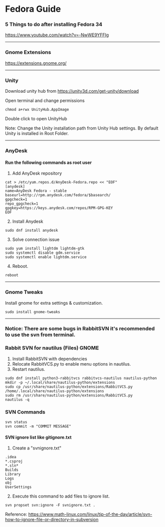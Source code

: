 # Fedora Guide

### 5 Things to do after installing Fedora 34
https://www.youtube.com/watch?v=-NwWE9YFFIg

---

### Gnome Extensions
https://extensions.gnome.org/

---

### Unity 
Download unity hub from https://unity3d.com/get-unity/download

Open terminal and change permissions
```
chmod a+rwx UnityHub.AppImage
```
Double click to open UnityHub

Note: Change the Unity installation path from Unity Hub settings. By default Unity is installed in Root Folder.

---

### AnyDesk
#### Run the following commands as root user
1) Add AnyDesk repository
```
cat > /etc/yum.repos.d/AnyDesk-Fedora.repo << "EOF" 
[anydesk]
name=AnyDesk Fedora - stable
baseurl=http://rpm.anydesk.com/fedora/$basearch/
gpgcheck=1
repo_gpgcheck=1
gpgkey=https://keys.anydesk.com/repos/RPM-GPG-KEY
EOF
```
2) Install Anydesk
```
sudo dnf install anydesk
```
3) Solve connection issue
```
sudo yum install lightdm lightdm-gtk
sudo systemctl disable gdm.service
sudo systemctl enable lightdm.service
```
4) Reboot.
```
reboot
```
---

### Gnome Tweaks
Install gnome for extra settings & customization.
```
sudo install gnome-tweaks
```
---
### Notice: There are some bugs in RabbitSVN it's recommended to use the svn from terminal.  
### Rabbit SVN for nautilus (Files) GNOME
1) Install RabbitSVN with dependencies
2) Relocate RabbitVCS.py to enable menu options in nautilus.
3) Restart nautilus.
```
sudo dnf install python3-rabbitvcs rabbitvcs-nautilus nautilus-python
mkdir -p ~/.local/share/nautilus-python/extensions
sudo cp /usr/share/nautilus-python/extensions/RabbitVCS.py /home/.local/share/nautilus-python/extensions
sudo rm /usr/share/nautilus-python/extensions/RabbitVCS.py
nautilus -q
```

### SVN Commands
```
svn status
svn commit -m "COMMIT MESSAGE"
```
 #### SVN ignore list like gitignore.txt
1) Create a "svnignore.txt"
```
.idea
*.csproj
*.sln*
Builds
Library
Logs
obj
UserSettings
```
2) Execute this command to add files to ignore list.
```
svn propset svn:ignore -F svnignore.txt .
```

Reference: https://www.math-linux.com/linux/tip-of-the-day/article/svn-how-to-ignore-file-or-directory-in-subversion
